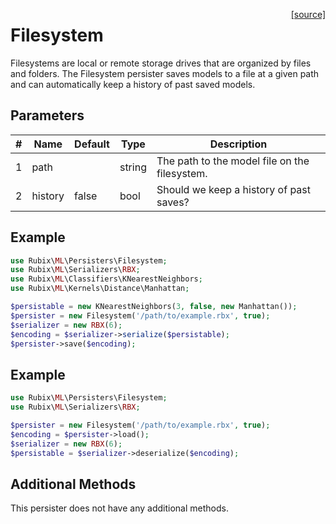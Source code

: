 <span style="float:right;"><a href="https://github.com/RubixML/ML/blob/master/src/Persisters/Filesystem.php">[source]</a></span>

# Filesystem
Filesystems are local or remote storage drives that are organized by files and folders. The Filesystem persister saves models to a file at a given path and can automatically keep a history of past saved models.

## Parameters
| # | Name | Default | Type | Description |
|---|---|---|---|---|
| 1 | path | | string | The path to the model file on the filesystem. |
| 2 | history | false | bool | Should we keep a history of past saves? |

## Example
```php
use Rubix\ML\Persisters\Filesystem;
use Rubix\ML\Serializers\RBX;
use Rubix\ML\Classifiers\KNearestNeighbors;
use Rubix\ML\Kernels\Distance\Manhattan;

$persistable = new KNearestNeighbors(3, false, new Manhattan());
$persister = new Filesystem('/path/to/example.rbx', true);
$serializer = new RBX(6);
$encoding = $serializer->serialize($persistable);
$persister->save($encoding);
```

## Example
```php
use Rubix\ML\Persisters\Filesystem;
use Rubix\ML\Serializers\RBX;

$persister = new Filesystem('/path/to/example.rbx', true);
$encoding = $persister->load();
$serializer = new RBX(6);
$persistable = $serializer->deserialize($encoding);
```

## Additional Methods
This persister does not have any additional methods.
